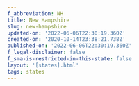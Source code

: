 ```yaml
---
f_abbreviation: NH
title: New Hampshire
slug: new-hampshire
updated-on: '2022-06-06T22:30:19.360Z'
created-on: '2020-10-14T23:38:21.738Z'
published-on: '2022-06-06T22:30:19.360Z'
f_legal-disclaimer: false
f_sma-is-restricted-in-this-state: false
layout: '[states].html'
tags: states
---
```




